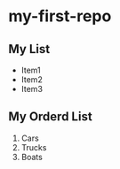 <!--
comments syntax
-->




# my-first-repo

## My List
- Item1
- Item2
- Item3

## My Orderd List
1. Cars
2. Trucks
3. Boats
